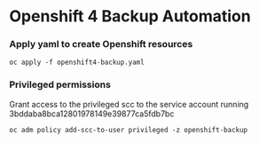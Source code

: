 # Openshift 4 Backup Automation

### Apply yaml to create Openshift resources

`oc apply -f openshift4-backup.yaml`

### Privileged permissions

Grant access to the privileged scc to the service account running 3bddaba8bca12801978149e39877ca5fdb7bc

`oc adm policy add-scc-to-user privileged -z openshift-backup`

